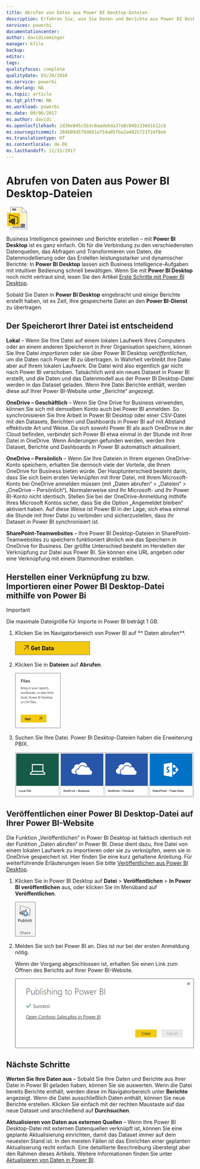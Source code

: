 ```yaml
---
title: Abrufen von Daten aus Power BI Desktop-Dateien
description: Erfahren Sie, wie Sie Daten und Berichte aus Power BI Desktop in Power BI abrufen.
services: powerbi
documentationcenter: 
author: davidiseminger
manager: kfile
backup: 
editor: 
tags: 
qualityfocus: complete
qualitydate: 03/30/2016
ms.service: powerbi
ms.devlang: NA
ms.topic: article
ms.tgt_pltfrm: NA
ms.workload: powerbi
ms.date: 09/06/2017
ms.author: davidi
ms.openlocfilehash: 2d36e845c5b3c0aade6da37a8c04b1330d1b12cb
ms.sourcegitcommit: 284b09d579d601e754a05fba2a4025723724f8eb
ms.translationtype: HT
ms.contentlocale: de-DE
ms.lasthandoff: 11/15/2017
---
```

# <a name="get-data-from-power-bi-desktop-files"></a>Abrufen von Daten aus Power BI Desktop-Dateien
![](media/service-desktop-files/pbid_file_icon.png)

Business Intelligence gewinnen und Berichte erstellen – mit **Power BI Desktop** ist es ganz einfach. Ob für die Verbindung zu den verschiedensten Datenquellen, das Abfragen und Transformieren von Daten, die Datenmodellierung oder das Erstellen leistungsstarker und dynamischer Berichte: In **Power BI Desktop** lassen sich Business Intelligence-Aufgaben mit intuitiver Bedienung schnell bewältigen. Wenn Sie mit **Power BI Desktop** noch nicht vertraut sind, lesen Sie den Artikel [Erste Schritte mit Power BI Desktop](desktop-getting-started.md).

Sobald Sie Daten in **Power BI Desktop** eingebracht und einige Berichte erstellt haben, ist es Zeit, Ihre gespeicherte Datei an den **Power BI-Dienst** zu übertragen.

## <a name="where-your-file-is-saved-makes-a-difference"></a>Der Speicherort Ihrer Datei ist entscheidend
**Lokal** – Wenn Sie Ihre Datei auf einem lokalen Laufwerk Ihres Computers oder an einem anderen Speicherort in Ihrer Organisation speichern, können Sie Ihre Datei *importieren* oder sie über Power BI Desktop *veröffentlichen*, um die Daten nach Power BI zu übertragen. In Wahrheit verbleibt Ihre Datei aber auf Ihrem lokalen Laufwerk. Die Datei wird also eigentlich gar nicht nach Power BI verschoben. Tatsächlich wird ein neues Dataset in Power BI erstellt, und die Daten und das Datenmodell aus der Power BI Desktop-Datei werden in das Dataset geladen. Wenn Ihre Datei Berichte enthält, werden diese auf Ihrer Power BI-Website unter „Berichte“ angezeigt.

**OneDrive – Geschäftlich** – Wenn Sie One Drive for Business verwenden, können Sie sich mit demselben Konto auch bei Power BI anmelden. So synchronisieren Sie Ihre Arbeit in Power BI Desktop oder einer CSV-Datei mit den Datasets, Berichten und Dashboards in Power BI auf mit Abstand effektivste Art und Weise. Da sich sowohl Power BI als auch OneDrive in der Cloud befinden, *verbindet* sich Power BI etwa einmal in der Stunde mit Ihrer Datei in OneDrive. Wenn Änderungen gefunden werden, werden Ihre Dataset, Berichte und Dashboards in Power BI automatisch aktualisiert.

**OneDrive – Persönlich** – Wenn Sie Ihre Dateien in Ihrem eigenen OneDrive-Konto speichern, erhalten Sie dennoch viele der Vorteile, die Ihnen OneDrive for Business bieten würde. Der Hauptunterschied besteht darin, dass Sie sich beim ersten Verknüpfen mit Ihrer Datei, mit Ihrem Microsoft-Konto bei OneDrive anmelden müssen (mit „Daten abrufen“ > „Dateien“ > „OneDrive – Persönlich“). Normalerweise sind Ihr Microsoft- und Ihr Power BI-Konto nicht identisch. Stellen Sie bei der OneDrive-Anmeldung mithilfe Ihres Microsoft Kontos sicher, dass Sie die Option „Angemeldet bleiben“ aktiviert haben. Auf diese Weise ist Power BI in der Lage, sich etwa einmal die Stunde mit Ihrer Datei zu verbinden und sicherzustellen, dass Ihr Dataset in Power BI synchronisiert ist.

**SharePoint-Teamwebsites** – Ihre Power BI Desktop-Dateien in SharePoint-Teamwebsites zu speichern funktioniert ähnlich wie das Speichern in OneDrive for Business. Der größte Unterschied besteht im Herstellen der Verknüpfung zur Datei aus Power BI. Sie können eine URL angeben oder eine Verknüpfung mit einem Stammordner erstellen.

## <a name="import-or-connect-to-a-power-bi-desktop-file-from-power-bi"></a>Herstellen einer Verknüpfung zu bzw. Importieren einer Power BI Desktop-Datei mithilfe von Power Bi
>[!IMPORTANT]
>Die maximale Dateigröße für Importe in Power BI beträgt 1 GB.

1. Klicken Sie im Navigatorbereich von Power BI auf ** Daten abrufen**.
   
   ![](media/service-desktop-files/pbid_get_data_button.png)
2. Klicken Sie in **Dateien** auf **Abrufen**.
   
   ![](media/service-desktop-files/pbid_files_get.png)
3. Suchen Sie Ihre Datei. Power BI Desktop-Dateien haben die Erweiterung PBIX.
   
   ![](media/service-desktop-files/pbid_find_your_file.png)

## <a name="publish-a-file-from-power-bi-desktop-to-your-power-bi-site"></a>Veröffentlichen einer Power BI Desktop-Datei auf Ihrer Power BI-Website
Die Funktion „Veröffentlichen“ in Power BI Desktop ist faktisch identisch mit der Funktion „Daten abrufen“ in Power BI. Diese dient dazu, Ihre Datei von einem lokalen Laufwerk zu importieren oder sie zu verknüpfen, wenn sie in OneDrive gespeichert ist.  Hier finden Sie eine kurz gehaltene Anleitung. Für weiterführende Erläuterungen lesen Sie bitte [Veröffentlichen aus Power BI Desktop](desktop-upload-desktop-files.md).

1. Klicken Sie in Power BI Desktop auf **Datei** > **Veröffentlichen** > **In Power BI veröffentlichen** aus, oder klicken Sie im Menüband auf **Veröffentlichen**.
   
   ![](media/service-desktop-files/pbid_publish.png)
2. Melden Sie sich bei Power BI an. Dies ist nur bei der ersten Anmeldung nötig.
   
   Wenn der Vorgang abgeschlossen ist, erhalten Sie einen Link zum Öffnen des Berichts auf Ihrer Power BI-Website.
   
   ![](media/service-desktop-files/pbid_publishing.png)

## <a name="next-steps"></a>Nächste Schritte
**Werten Sie Ihre Daten aus** – Sobald Sie Ihre Daten und Berichte aus Ihrer Datei in Power BI geladen haben, können Sie sie auswerten. Wenn die Datei bereits Berichte enthält, werden diese im Navigatorbereich unter **Berichte** angezeigt. Wenn die Datei ausschließlich Daten enthält, können Sie neue Berichte erstellen. Klicken Sie einfach mit der rechten Maustaste auf das neue Dataset und anschließend auf **Durchsuchen**.

**Aktualisieren von Daten aus externen Quellen** – Wenn Ihre Power BI Desktop-Datei mit externen Datenquellen verknüpft ist, können Sie eine geplante Aktualisierung einrichten, damit das Dataset immer auf dem neuesten Stand ist. In den meisten Fällen ist das Einrichten einer geplanten Aktualisierung recht einfach. Eine detaillierte Beschreibung übersteigt aber den Rahmen dieses Artikels. Weitere Informationen finden Sie unter [Aktualisieren von Daten in Power BI](refresh-data.md).

